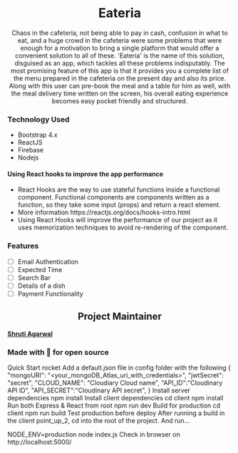 <h1 align= "center"><b>Eateria</b></h1>

<p align="center">Chaos in the cafeteria, not being able to pay in cash, confusion in what to eat, and a huge crowd in the cafeteria were some problems that were enough for a motivation to bring a single platform that would offer a convenient solution to all of these.
'Eateria' is the name of this solution, disguised as an app, which tackles all these problems indisputably. The most promising feature of this app is that it provides you a complete list of the menu prepared in the cafeteria on the present day and also its price.
Along with this user can pre-book the meal and a table for him as well, with the meal delivery time written on the screen, his overall eating experience becomes easy pocket friendly and structured.</p>


<h3><b>Technology Used</b></h3>
<ul>
<li>Bootstrap 4.x</li>
<li>ReactJS</li>
<li>Firebase</li>
<li>Nodejs</li>
</ul>
<h4>Using React hooks to improve the app performance</h4>
<ul>
<li>React Hooks are the way to use stateful functions inside a functional component. Functional components are components written as a function, so they take some input (props) and return a react element.</li>
<li>More information https://reactjs.org/docs/hooks-intro.html</li>
<li>Using React Hooks will improve the performance of our project as it uses memorization techniques to avoid re-rendering of the component.</li>
</ul>
 
<h3><b>Features</b></h3>

- [ ] Email Authentication
- [ ] Expected Time
- [ ] Search Bar
- [ ] Details of a dish
- [ ] Payment Functionality

<h2 align= "center"><b>Project Maintainer</b></h2>
<a href="https://github.com/Shruti3004" align="center"><b>Shruti Agarwal</b></h4></a>

### __Made with 💖 for open source__



Quick Start rocket
Add a default.json file in config folder with the following
{
   "mongoURI": "<your_mongoDB_Atlas_uri_with_credentials>",
  "jwtSecret": "secret",
  "CLOUD_NAME": "Cloudiary Cloud name",
  "API_ID":"Cloudinary API ID",
  "API_SECRET":"Cloudinary API secret", 
}
Install server dependencies
npm install
Install client dependencies
cd client
npm install
Run both Express & React from root
npm run dev
Build for production
cd client
npm run build
Test production before deploy
After running a build in the client point_up_2, cd into the root of the project.
And run...

NODE_ENV=production node index.js
Check in browser on http://localhost:5000/
